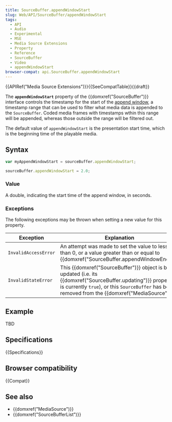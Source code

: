 ```yaml
---
title: SourceBuffer.appendWindowStart
slug: Web/API/SourceBuffer/appendWindowStart
tags:
  - API
  - Audio
  - Experimental
  - MSE
  - Media Source Extensions
  - Property
  - Reference
  - SourceBuffer
  - Video
  - appendWindowStart
browser-compat: api.SourceBuffer.appendWindowStart
---
```

{{APIRef("Media Source Extensions")}}{{SeeCompatTable}}{{draft}}

The **`appendWindowStart`** property of the
{{domxref("SourceBuffer")}} interface controls the timestamp for the start of the [append window](https://w3c.github.io/media-source/#append-window), a
timestamp range that can be used to filter what media data is appended to the
`SourceBuffer`. Coded media frames with timestamps wthin this range will be
appended, whereas those outside the range will be filtered out.

The default value of `appendWindowStart` is the presentation start time,
which is the beginning time of the playable media.

## Syntax

```js
var myAppendWindowStart = sourceBuffer.appendWindowStart;

sourceBuffer.appendWindowStart = 2.0;
```

### Value

A double, indicating the start time of the append window, in seconds.

### Exceptions

The following exceptions may be thrown when setting a new value for this property.

| Exception            | Explanation                                                                                                                                                                                                                                        |
| -------------------- | -------------------------------------------------------------------------------------------------------------------------------------------------------------------------------------------------------------------------------------------------- |
| `InvalidAccessError` | An attempt was made to set the value to less than 0, or a value greater than or equal to {{domxref("SourceBuffer.appendWindowEnd")}}.                                                                                                 |
| `InvalidStateError`  | This {{domxref("SourceBuffer")}} object is being updated (i.e. its {{domxref("SourceBuffer.updating")}} property is currently `true`), or this `SourceBuffer` has been removed from the {{domxref("MediaSource")}}. |

## Example

TBD

## Specifications

{{Specifications}}

## Browser compatibility

{{Compat}}

## See also

- {{domxref("MediaSource")}}
- {{domxref("SourceBufferList")}}

